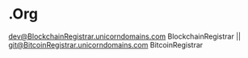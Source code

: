# .Org
dev@BlockchainRegistrar.unicorndomains.com BlockchainRegistrar
||
git@BitcoinRegistrar.unicorndomains.com BitcoinRegistrar
